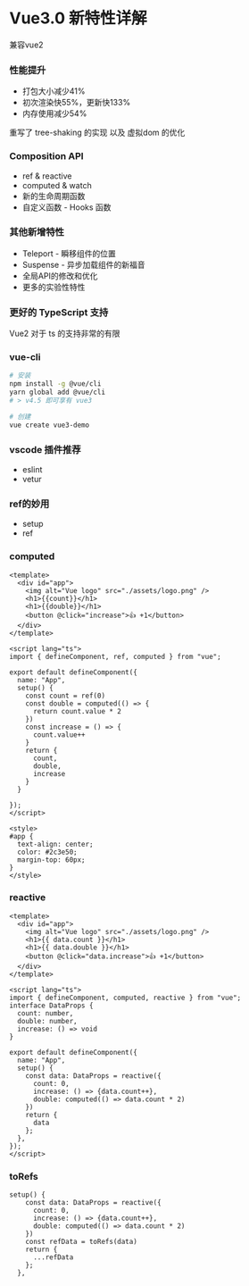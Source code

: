 # Vue3.0 新特性详解

兼容vue2



### 性能提升

+ 打包大小减少41%
+ 初次渲染快55%，更新快133%
+ 内存使用减少54% 

重写了 tree-shaking 的实现 以及 虚拟dom 的优化



### Composition API

+ ref & reactive
+ computed & watch
+ 新的生命周期函数
+ 自定义函数 - Hooks 函数



### 其他新增特性

+ Teleport - 瞬移组件的位置
+ Suspense - 异步加载组件的新福音
+ 全局API的修改和优化
+ 更多的实验性特性

### 更好的 TypeScript 支持

Vue2 对于 ts 的支持非常的有限





### vue-cli

```sh
# 安装
npm install -g @vue/cli
yarn global add @vue/cli
# > v4.5 即可享有 vue3

# 创建
vue create vue3-demo
```



### vscode 插件推荐

+ eslint
+ vetur



### ref的妙用

+ setup
+ ref



### computed

```vue
<template>
  <div id="app">
    <img alt="Vue logo" src="./assets/logo.png" />
    <h1>{{count}}</h1>
    <h1>{{double}}</h1>
    <button @click="increase">👍 +1</button>
  </div>
</template>

<script lang="ts">
import { defineComponent, ref, computed } from "vue";

export default defineComponent({
  name: "App",
  setup() {
    const count = ref(0)
    const double = computed(() => {
      return count.value * 2
    })
    const increase = () => {
      count.value++
    }
    return {
      count,
      double,
      increase
    }
  }
  
});
</script>

<style>
#app {
  text-align: center;
  color: #2c3e50;
  margin-top: 60px;
}
</style>

```



### reactive

```vue
<template>
  <div id="app">
    <img alt="Vue logo" src="./assets/logo.png" />
    <h1>{{ data.count }}</h1>
    <h1>{{ data.double }}</h1>
    <button @click="data.increase">👍 +1</button>
  </div>
</template>

<script lang="ts">
import { defineComponent, computed, reactive } from "vue";
interface DataProps {
  count: number,
  double: number,
  increase: () => void
}

export default defineComponent({
  name: "App",
  setup() {
    const data: DataProps = reactive({
      count: 0,
      increase: () => {data.count++},
      double: computed(() => data.count * 2)
    })
    return {
      data
    };
  },
});
</script>
```



### toRefs

```vue
setup() {
    const data: DataProps = reactive({
      count: 0,
      increase: () => {data.count++},
      double: computed(() => data.count * 2)
    })
    const refData = toRefs(data)
    return {
      ...refData
    };
  },
```





